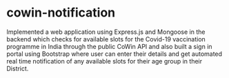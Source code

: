 # cowin-notification
Implemented a web application using Express.js and Mongoose in the backend which checks for available slots for the Covid-19 vaccination programme in India  through the public CoWin API and also built a sign in portal using Bootstrap where user can enter their details and get automated real time notification of any available slots for their age group in their District. 
